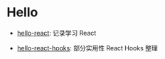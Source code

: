 # Hello

- [hello-react](https://react-record.surge.sh/): 记录学习 React

- [hello-react-hooks](https://hello-react-hooks.surge.sh/): 部分实用性 React Hooks 整理
